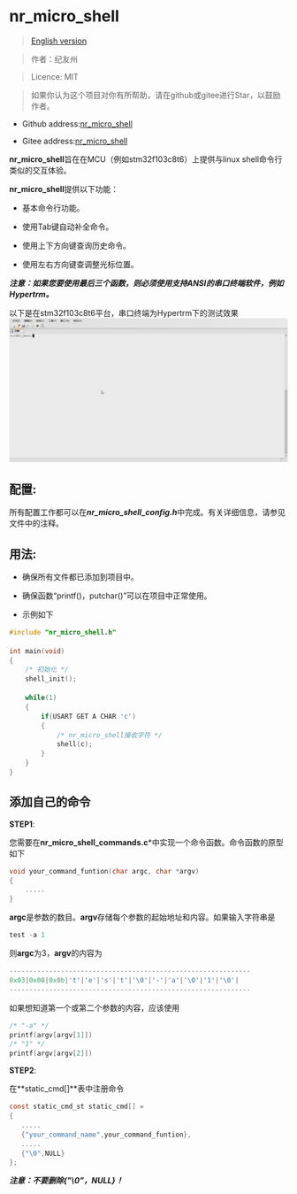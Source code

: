 # nr_micro_shell

>[English version](https://www.baidu.com)

> 作者：纪友州

> Licence: MIT

> 如果你认为这个项目对你有所帮助，请在github或gitee进行Star，以鼓励作者。

- Github address:[nr_micro_shell](https://github.com/Nrusher/nr_micro_shell)

- Gitee address:[nr_micro_shell](https://gitee.com/nrush/nr_micro_shell)

**nr_micro_shell**旨在在MCU（例如stm32f103c8t6）上提供与linux shell命令行类似的交互体验。

**nr_micro_shell**提供以下功能：

- 基本命令行功能。

- 使用Tab键自动补全命令。

- 使用上下方向键查询历史命令。

- 使用左右方向键查调整光标位置。

***注意：如果您要使用最后三个函数，则必须使用支持ANSI的串口终端软件，例如Hypertrm。***

以下是在stm32f103c8t6平台，串口终端为Hypertrm下的测试效果
![test](./pic/test.gif)


## 配置:

所有配置工作都可以在***nr_micro_shell_config.h***中完成。有关详细信息，请参见文件中的注释。

## 用法:

- 确保所有文件都已添加到项目中。

- 确保函数“printf()，putchar()”可以在项目中正常使用。

- 示例如下

```c
#include "nr_micro_shell.h"

int main(void)
{
    /* 初始化 */
    shell_init();

    while(1)
    {
        if(USART GET A CHAR 'c')
        {
            /* nr_micro_shell接收字符 */
            shell(c);
        }
    }
}
```

## 添加自己的命令

**STEP1**: 

您需要在**nr_micro_shell_commands.c***中实现一个命令函数。命令函数的原型如下

```c
void your_command_funtion(char argc, char *argv)
{
    .....
}
```

**argc**是参数的数目。**argv**存储每个参数的起始地址和内容。如果输入字符串是

```c
test -a 1
```

则**argc**为3，**argv**的内容为

```c
-------------------------------------------------------------
0x03|0x08|0x0b|'t'|'e'|'s'|'t'|'\0'|'-'|'a'|'\0'|'1'|'\0'|
-------------------------------------------------------------
```

如果想知道第一个或第二个参数的内容，应该使用

```c
/* "-a" */
printf(argv[argv[1]])
/* "1" */
printf(argv[argv[2]])
```

**STEP2**: 

在**static_cmd[]**表中注册命令

```c
const static_cmd_st static_cmd[] =
{
   .....
   {"your_command_name",your_command_funtion},
   .....
   {"\0",NULL}
};
```

***注意：不要删除{"\0"，NULL}！***
